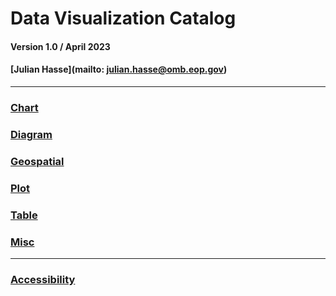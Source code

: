 # Data Visualization Catalog
#### Version 1.0 / April 2023
#### [Julian Hasse](mailto: julian.hasse@omb.eop.gov)

----------------------
### [Chart](https://github.com/usds/Data-Visualization-Catalog/tree/main/Charts)
### [Diagram]()
### [Geospatial]()
### [Plot]()
### [Table]()
### [Misc]()
----------------------
### [Accessibility]()
